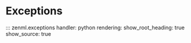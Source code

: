 # Exceptions

::: zenml.exceptions
    handler: python
    rendering:
      show_root_heading: true
      show_source: true
